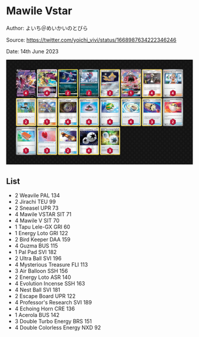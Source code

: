# Mawile Vstar

Author: よいち＠めいかいのとびら

Source: <https://twitter.com/yoichi_vivi/status/1668987634222346246>

Date: 14th June 2023

![decklist](../../images/PAL/Mawile%20Vstar/2-%20Mawile%20Vstar.png)

## List

* 2 Weavile PAL 134
* 2 Jirachi TEU 99
* 2 Sneasel UPR 73
* 4 Mawile VSTAR SIT 71
* 4 Mawile V SIT 70
* 1 Tapu Lele-GX GRI 60
* 1 Energy Loto GRI 122
* 2 Bird Keeper DAA 159
* 4 Guzma BUS 115
* 1 Pal Pad SVI 182
* 2 Ultra Ball SVI 196
* 4 Mysterious Treasure FLI 113
* 3 Air Balloon SSH 156
* 2 Energy Loto ASR 140
* 4 Evolution Incense SSH 163
* 4 Nest Ball SVI 181
* 2 Escape Board UPR 122
* 4 Professor's Research SVI 189
* 4 Echoing Horn CRE 136
* 1 Acerola BUS 142
* 3 Double Turbo Energy BRS 151
* 4 Double Colorless Energy NXD 92
